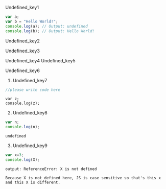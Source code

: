 Undefined_key1
```javascript
var a;
var b = "Hello World!";
console.log(a); // Output: undefined
console.log(b); // Output: Hello World!
```
Undefined_key2


Undefined_key3


Undefined_key4
Undefined_key5


Undefined_key6
1. Undefined_key7
```javascript
//please write code here
```

```solution
var z;
console.log(z);
```

2. Undefined_key8
```javascript
var n;
console.log(n);
```

```solution
undefined
```

3. Undefined_key9
```javascript
var x=3;
console.log(X);
```

```solution
output: ReferenceError: X is not defined 

Because X is not defined here, JS is case sensitive so that's this x and this X is different.
```